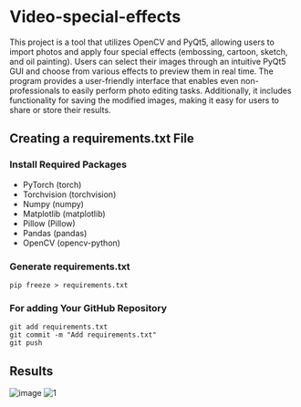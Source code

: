 # Video-special-effects
This project is a tool that utilizes OpenCV and PyQt5, allowing users to import photos and apply four special effects (embossing, cartoon, sketch, and oil painting). Users can select their images through an intuitive PyQt5 GUI and choose from various effects to preview them in real time. The program provides a user-friendly interface that enables even non-professionals to easily perform photo editing tasks. Additionally, it includes functionality for saving the modified images, making it easy for users to share or store their results.

## Creating a requirements.txt File

### Install Required Packages
- PyTorch (torch)
- Torchvision (torchvision)
- Numpy (numpy)
- Matplotlib (matplotlib)
- Pillow (Pillow)
- Pandas (pandas)
- OpenCV (opencv-python)

### Generate requirements.txt
```
pip freeze > requirements.txt
```

### For adding Your GitHub Repository
```
git add requirements.txt
git commit -m "Add requirements.txt"
git push
```

## Results
![image](https://github.com/BinnieJoe/Processing-special-effects/assets/167211454/5dc81eb0-75ee-4d2e-8ad1-dbcbd41380dd)
![1](https://github.com/BinnieJoe/Processing-special-effects/assets/167211454/bd1f9e6a-59d9-49c0-92fe-3af15e73773c)
